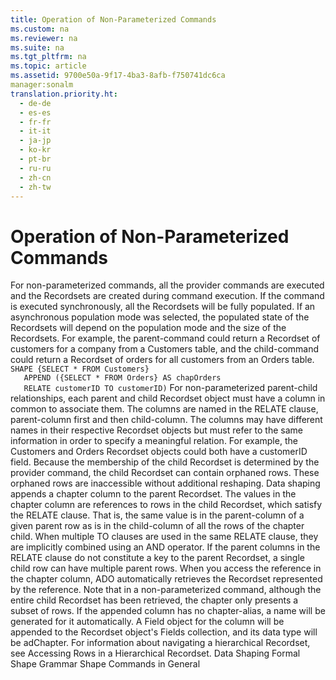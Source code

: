 ```yaml
---
title: Operation of Non-Parameterized Commands
ms.custom: na
ms.reviewer: na
ms.suite: na
ms.tgt_pltfrm: na
ms.topic: article
ms.assetid: 9700e50a-9f17-4ba3-8afb-f750741dc6ca
manager:sonalm
translation.priority.ht: 
  - de-de
  - es-es
  - fr-fr
  - it-it
  - ja-jp
  - ko-kr
  - pt-br
  - ru-ru
  - zh-cn
  - zh-tw
---
```

# Operation of Non-Parameterized Commands
<?xml version="1.0" encoding="utf-8"?>
<developerReferenceWithoutSyntaxDocument xmlns="http://ddue.schemas.microsoft.com/authoring/2003/5" xmlns:xlink="http://www.w3.org/1999/xlink" xmlns:xsi="http://www.w3.org/2001/XMLSchema-instance" xsi:schemaLocation="http://ddue.schemas.microsoft.com/authoring/2003/5 http://dduestorage.blob.core.windows.net/ddueschema/developer.xsd">
  <introduction>
    <para>For non-parameterized commands, all the provider commands are executed and the <legacyBold>Recordsets</legacyBold> are created during command execution. If the command is executed synchronously, all the <legacyBold>Recordsets</legacyBold> will be fully populated. If an asynchronous population mode was selected, the populated state of the <legacyBold>Recordsets</legacyBold> will depend on the population mode and the size of the <legacyBold>Recordsets</legacyBold>.</para>
    <para>For example, the <legacyItalic>parent-command</legacyItalic> could return a <legacyBold>Recordset</legacyBold> of customers for a company from a Customers table, and the <legacyItalic>child-command</legacyItalic> could return a <legacyBold>Recordset</legacyBold> of orders for all customers from an Orders table.</para>
    <code>SHAPE {SELECT * FROM Customers} 
   APPEND ({SELECT * FROM Orders} AS chapOrders 
   RELATE customerID TO customerID)</code>
    <para>For non-parameterized parent-child relationships, each parent and child <legacyBold>Recordset</legacyBold> object must have a column in common to associate them. The columns are named in the RELATE clause, <legacyItalic>parent-column</legacyItalic> first and then <legacyItalic>child-column</legacyItalic>. The columns may have different names in their respective <legacyBold>Recordset</legacyBold> objects but must refer to the same information in order to specify a meaningful relation. For example, the <legacyBold>Customers</legacyBold> and <legacyBold>Orders</legacyBold> <legacyBold>Recordset</legacyBold> objects could both have a customerID field. Because the membership of the child <legacyBold>Recordset</legacyBold> is determined by the provider command, the child <legacyBold>Recordset</legacyBold> can contain orphaned rows. These orphaned rows are inaccessible without additional reshaping.</para>
    <para>Data shaping appends a chapter column to the parent <legacyBold>Recordset</legacyBold>. The values in the chapter column are references to rows in the child <legacyBold>Recordset</legacyBold>, which satisfy the RELATE clause. That is, the same value is in the <legacyItalic>parent-column</legacyItalic> of a given parent row as is in the <legacyItalic>child-column </legacyItalic>of all the rows of the chapter child. When multiple TO clauses are used in the same RELATE clause, they are implicitly combined using an AND operator. If the parent columns in the RELATE clause do not constitute a key to the parent <legacyBold>Recordset</legacyBold>, a single child row can have multiple parent rows.</para>
    <para>When you access the reference in the chapter column, ADO automatically retrieves the <legacyBold>Recordset</legacyBold> represented by the reference. Note that in a non-parameterized command, although the entire child <legacyBold>Recordset</legacyBold> has been retrieved, the chapter only presents a subset of rows.</para>
    <para>If the appended column has no <legacyItalic>chapter-alias</legacyItalic>, a name will be generated for it automatically. A <legacyLink xlink:href="b10a72fc-3c4b-4186-a70b-993dc9f7a092">Field</legacyLink> object for the column will be appended to the <legacyBold>Recordset</legacyBold> object's <legacyLink xlink:href="7c371474-b88f-4730-afa5-44163a0488d5">Fields</legacyLink> collection, and its data type will be <legacyBold>adChapter</legacyBold>.</para>
    <para>For information about navigating a hierarchical <legacyBold>Recordset</legacyBold>, see <legacyLink xlink:href="25f1d2a1-6d5e-4457-aa07-5db5c75dee18">Accessing Rows in a Hierarchical Recordset</legacyLink>.</para>
  </introduction>
  <relatedTopics>
<link xlink:href="1bfdcad4-52e1-45bc-ad21-783657ef0a44">Data Shaping</link>
<link xlink:href="ea691475-0f03-4abe-a785-b77e77712d1d">Formal Shape Grammar</link>
<link xlink:href="1fac7831-a187-4b15-9b43-aad380c5556c">Shape Commands in General</link>
</relatedTopics>
</developerReferenceWithoutSyntaxDocument>